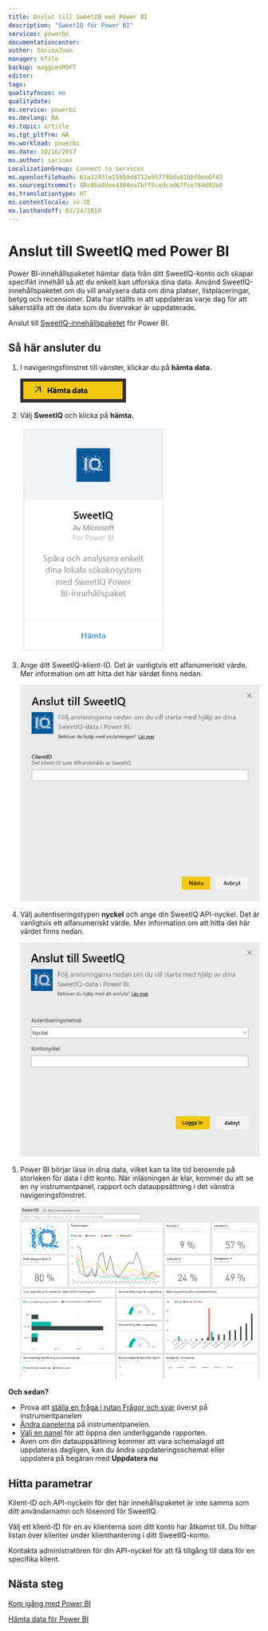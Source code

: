 ```yaml
---
title: Anslut till SweetIQ med Power BI
description: "SweetIQ för Power BI"
services: powerbi
documentationcenter: 
author: SarinaJoan
manager: kfile
backup: maggiesMSFT
editor: 
tags: 
qualityfocus: no
qualitydate: 
ms.service: powerbi
ms.devlang: NA
ms.topic: article
ms.tgt_pltfrm: NA
ms.workload: powerbi
ms.date: 10/16/2017
ms.author: sarinas
LocalizationGroup: Connect to services
ms.openlocfilehash: 61a32431e15950dd712e95779bda81bbf0ee6f43
ms.sourcegitcommit: 88c8ba8dee4384ea7bff5cedcad67fce784d92b0
ms.translationtype: HT
ms.contentlocale: sv-SE
ms.lasthandoff: 02/24/2018
---
```

# <a name="connect-to-sweetiq-with-power-bi"></a>Anslut till SweetIQ med Power BI
Power BI-innehållspaketet hämtar data från ditt SweetIQ-konto och skapar specifikt innehåll så att du enkelt kan utforska dina data. Använd SweetIQ-innehållspaketet om du vill analysera data om dina platser, listplaceringar, betyg och recensioner. Data har ställts in att uppdateras varje dag för att säkerställa att de data som du övervakar är uppdaterade.

Anslut till [SweetIQ-innehållspaketet](https://app.powerbi.com/groups/me/getdata/services/sweetiq) för Power BI.

## <a name="how-to-connect"></a>Så här ansluter du
1. I navigeringsfönstret till vänster, klickar du på **hämta data.**
   
    ![](media/service-connect-to-sweetiq/getdata.png)
2. Välj **SweetIQ** och klicka på **hämta.**
   
    ![](media/service-connect-to-sweetiq/sweetiq.png)
3. Ange ditt SweetIQ-klient-ID. Det är vanligtvis ett alfanumeriskt värde. Mer information om att hitta det här värdet finns nedan.
   
    ![](media/service-connect-to-sweetiq/parameter.png)
4. Välj autentiseringstypen **nyckel** och ange din SweetIQ API-nyckel. Det är vanligtvis ett alfanumeriskt värde. Mer information om att hitta det här värdet finns nedan.
   
    ![](media/service-connect-to-sweetiq/credentials.png)
5. Power BI börjar läsa in dina data, vilket kan ta lite tid beroende på storleken för data i ditt konto. När inläsningen är klar, kommer du att se en ny instrumentpanel, rapport och datauppsättning i det vänstra navigeringsfönstret.
   
    ![](media/service-connect-to-sweetiq/dashboard.png)

**Och sedan?**

* Prova att [ställa en fråga i rutan Frågor och svar](power-bi-q-and-a.md) överst på instrumentpanelen
* [Ändra panelerna](service-dashboard-edit-tile.md) på instrumentpanelen.
* [Välj en panel](service-dashboard-tiles.md) för att öppna den underliggande rapporten.
* Även om din datauppsättning kommer att vara schemalagd att uppdateras dagligen, kan du ändra uppdateringsschemat eller uppdatera på begäran med **Uppdatera nu**

## <a name="finding-parameters"></a>Hitta parametrar
Klient-ID och API-nyckeln för det här innehållspaketet är inte samma som ditt användarnamn och lösenord för SweetIQ.

Välj ett klient-ID för en av klienterna som ditt konto har åtkomst till. Du hittar listan över klienter under klienthantering i ditt SweetIQ-konto.

Kontakta administratören för din API-nyckel för att få tillgång till data för en specifika klient.

## <a name="next-steps"></a>Nästa steg
[Kom igång med Power BI](service-get-started.md)

[Hämta data för Power BI](service-get-data.md)

